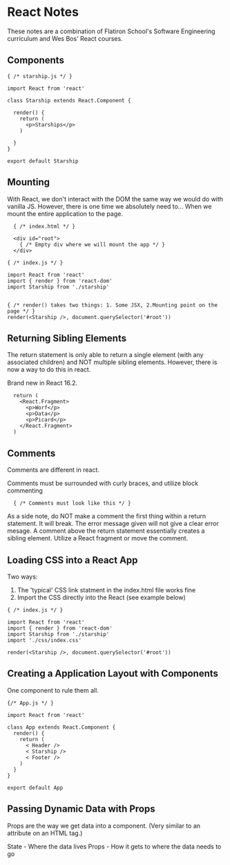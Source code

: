 # React Notes

These notes are a combination of Flatiron School's Software Engineering curriculum and Wes Bos' React courses.

<!-- @import "[TOC]" {cmd="toc" depthFrom=1 depthTo=6 orderedList=false} -->

## Components

```react
{ /* starship.js */ }

import React from 'react'

class Starship extends React.Component {
  
  render() {
    return (
      <p>Starships</p>
    )

  }
}

export default Starship
```

## Mounting

With React, we don't interact with the DOM the same way we would do with vanilla JS. However, there is one time we absolutely need to... When we mount the entire application to the page.

```react
  { /* index.html */ }

  <div id="root">
    { /* Empty div where we will mount the app */ }
  </div>
```

```react
{ /* index.js */ } 

import React from 'react'
import { render } from 'react-dom'
import Starship from './starship'


{ /* render() takes two things: 1. Some JSX, 2.Mounting point on the page */ }
render(<Starship />, document.querySelector('#root'))
```

## Returning Sibling Elements

The return statement is only able to return a single element (with any associated children) and NOT multiple sibling elements. However, there is now a way to do this in react.

Brand new in React 16.2.

```react
  return (
    <React.Fragment>
      <p>Worf</p>
      <p>Data</p>
      <p>Picard</p>
    </React.Fragment>
  )
```

## Comments

Comments are different in react.

Comments must be surrounded with curly braces, and utilize block commenting

```react
  { /* Comments must look like this */ }
```

As a side note, do NOT make a comment the first thing within a return statement. It will break. The error message given will not give a clear error mesage. A comment above the return statement essentially creates a sibling element. Utilize a React fragment or move the comment.

## Loading CSS into a React App

Two ways:

1. The 'typical' CSS link statment in the index.html file works fine
2. Import the CSS directly into the React (see example below)

```react
{ /* index.js */ } 

import React from 'react'
import { render } from 'react-dom'
import Starship from './starship'
import './css/index.css'

render(<Starship />, document.querySelector('#root'))
```

## Creating a Application Layout with Components

One component to rule them all.

```react
{/* App.js */ }

import React from 'react'

class App extends React.Component {
  render() {
    return (
      < Header />
      < Starship />
      < Footer />
    )
  }
}

export default App
```

## Passing Dynamic Data with Props

Props are the way we get data into a component. (Very similar to an attribute on an HTML tag.)

State - Where the data lives
Props - How it gets to where the data needs to go

